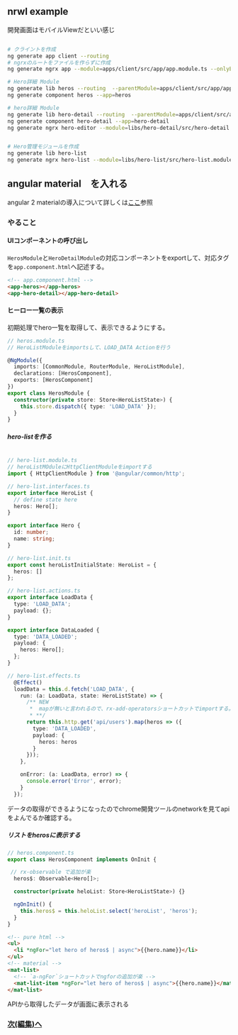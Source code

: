## nrwl example


開発画面はモバイルViewだといい感じ

```sh

# クライントを作成
ng generate app client --routing
# ngrxのルートをファイルを作らずに作成
ng generate ngrx app --module=apps/client/src/app/app.module.ts --onlyEmptyRoot

# Hero詳細 Module
ng generate lib heros --routing  --parentModule=apps/client/src/app/app.module.ts 
ng generate component heros --app=heros

# hero詳細 Module
ng generate lib hero-detail --routing  --parentModule=apps/client/src/app/app.module.ts 
ng generate component hero-detail --app=hero-detail
ng generate ngrx hero-editor --module=libs/hero-detail/src/hero-detail.module.ts


# Hero管理モジュールを作成
ng generate lib hero-list
ng generate ngrx hero-list --module=libs/hero-list/src/hero-list.module.ts

```

## angular material　を入れる

angular 2 materialの導入について詳しくは[ここ](https://material.angular.io/guide/getting-started)参照


### やること

#### UIコンポーネントの呼び出し

`HerosModule`と`HeroDetailModule`の対応コンポーネントをexportして、対応タグを`app.component.html`へ記述する。


```html
<!-- app.component.html -->
<app-heros></app-heros>
<app-hero-detail></app-hero-detail>
```

#### ヒーロー一覧の表示

初期処理でhero一覧を取得して、表示できるようにする。


```typescript
// heros.module.ts
// HeroListModuleをimportsして、LOAD_DATA Actionを行う

@NgModule({
  imports: [CommonModule, RouterModule, HeroListModule],
  declarations: [HerosComponent],
  exports: [HerosComponent]
})
export class HerosModule {
  constructor(private store: Store<HeroListState>) {
    this.store.dispatch({ type: 'LOAD_DATA' });
  }
}
```

##### hero-listを作る

```typescript

// hero-list.module.ts
// heroListMOduleにHttpClientModuleをimportする
import { HttpClientModule } from '@angular/common/http';

// hero-list.interfaces.ts
export interface HeroList {
  // define state here
  heros: Hero[];
}

export interface Hero {
  id: number;
  name: string;
}

// hero-list.init.ts
export const heroListInitialState: HeroList = {
  heros: []
};

// hero-list.actions.ts
export interface LoadData {
  type: 'LOAD_DATA';
  payload: {};
}

export interface DataLoaded {
  type: 'DATA_LOADED';
  payload: {
    heros: Hero[];
  };
}

// hero-list.effects.ts
  @Effect()
  loadData = this.d.fetch('LOAD_DATA', {
    run: (a: LoadData, state: HeroListState) => {
      /** NEW
       *  mapが無いと言われるので、rx-add-operatorsショートカットでimportする。
       * **/
      return this.http.get('api/users').map(heros => ({
        type: 'DATA_LOADED',
        payload: {
          heros: heros
        }
      }));
    },

    onError: (a: LoadData, error) => {
      console.error('Error', error);
    }
  });

```

データの取得ができるようになったのでchrome開発ツールのnetworkを見てapiをよんでるか確認する。

##### リストをherosに表示する


```typescript
// heros.component.ts
export class HerosComponent implements OnInit {

 // rx-observable で追加が楽
  heros$: Observable<Hero[]>;

  constructor(private heloList: Store<HeroListState>) {}

  ngOnInit() {
    this.heros$ = this.heloList.select('heroList', 'heros');
  }
}
```

```html
<!-- pure html -->
<ul>
  <li *ngFor="let hero of heros$ | async">{{hero.name}}</li>
</ul>
<!-- material -->
<mat-list>
  <!-- `a-ngFor`ショートカットでngforの追加が楽 -->
  <mat-list-item *ngFor="let hero of heros$ | async">{{hero.name}}</mat-list-item>
</mat-list>
```

APIから取得したデータが画面に表示される

### [次(編集)へ](./handson/edit.html)